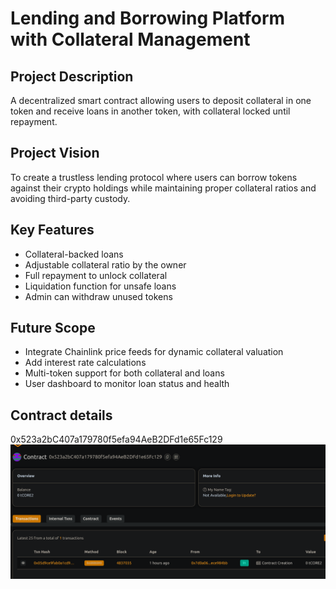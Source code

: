 # Lending and Borrowing Platform with Collateral Management

## Project Description
A decentralized smart contract allowing users to deposit collateral in one token and receive loans in another token, with collateral locked until repayment.

## Project Vision
To create a trustless lending protocol where users can borrow tokens against their crypto holdings while maintaining proper collateral ratios and avoiding third-party custody.

## Key Features
- Collateral-backed loans
- Adjustable collateral ratio by the owner
- Full repayment to unlock collateral
- Liquidation function for unsafe loans
- Admin can withdraw unused tokens

## Future Scope
- Integrate Chainlink price feeds for dynamic collateral valuation
- Add interest rate calculations
- Multi-token support for both collateral and loans
- User dashboard to monitor loan status and health

## Contract details
0x523a2bC407a179780f5efa94AeB2DFd1e65Fc129![alt text](image.png)
